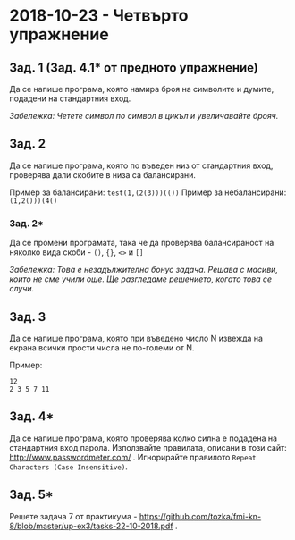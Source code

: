 # 2018-10-23 - Четвърто упражнение

## Зад. 1 (Зад. 4.1* от предното упражнение)

Да се напише програма, която намира броя на символите и думите, подадени на стандартния вход.

_Забележка: Четете символ по символ в цикъл и увеличавайте брояч._

## Зад. 2

Да се напише програма, която по въведен низ от стандартния вход, проверява дали скобите в низа са балансирани.

Пример за балансирани: `test(1,(2(3)))(())`
Пример за небалансирани: `(1,2()))(4()`

### Зад. 2*

Да се промени програмата, така че да проверява балансираност на няколко вида скоби - `()`, `{}`, `<>` и `[]`

_Забележка: Това е незадължителна бонус задача. Решава с масиви, които не сме учили още. Ще разгледаме решението, когато това се случи._

## Зад. 3

Да се напише програма, която при въведено число N извежда на екрана всички прости числа не по-големи от N.

Пример:

```
12
2 3 5 7 11
```

## Зад. 4*

Да се напише програма, която проверява колко силна е подадена на стандартния вход парола. Използвайте правилата, описани в този сайт: http://www.passwordmeter.com/ . Игнорирайте правилото `Repeat Characters (Case Insensitive)`.

## Зад. 5*

Решете задача 7 от практикума - https://github.com/tozka/fmi-kn-8/blob/master/up-ex3/tasks-22-10-2018.pdf .
